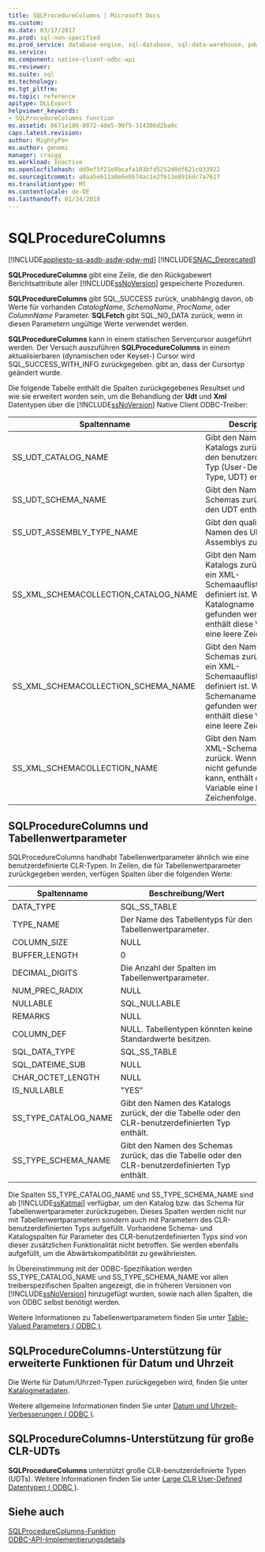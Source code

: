 ```yaml
---
title: SQLProcedureColumns | Microsoft Docs
ms.custom: 
ms.date: 03/17/2017
ms.prod: sql-non-specified
ms.prod_service: database-engine, sql-database, sql-data-warehouse, pdw
ms.service: 
ms.component: native-client-odbc-api
ms.reviewer: 
ms.suite: sql
ms.technology: 
ms.tgt_pltfrm: 
ms.topic: reference
apitype: DLLExport
helpviewer_keywords:
- SQLProcedureColumns function
ms.assetid: 6671e180-0072-4de5-90f5-314306d2ba9c
caps.latest.revision: 
author: MightyPen
ms.author: genemi
manager: craigg
ms.workload: Inactive
ms.openlocfilehash: dd9ef3f21e8bcafa103bfd5252d0df621c033922
ms.sourcegitcommit: a0aa5e611a0e6ebb74ac1e2f613e8916dc7a7617
ms.translationtype: MT
ms.contentlocale: de-DE
ms.lasthandoff: 01/24/2018
---
```

# <a name="sqlprocedurecolumns"></a>SQLProcedureColumns
[!INCLUDE[appliesto-ss-asdb-asdw-pdw-md](../../includes/appliesto-ss-asdb-asdw-pdw-md.md)]
[!INCLUDE[SNAC_Deprecated](../../includes/snac-deprecated.md)]

  **SQLProcedureColumns** gibt eine Zeile, die den Rückgabewert Berichtsattribute aller [!INCLUDE[ssNoVersion](../../includes/ssnoversion-md.md)] gespeicherte Prozeduren.  
  
 **SQLProcedureColumns** gibt SQL_SUCCESS zurück, unabhängig davon, ob Werte für vorhanden *CatalogName*, *SchemaName*, *ProcName*, oder  *ColumnName* Parameter. **SQLFetch** gibt SQL_NO_DATA zurück, wenn in diesen Parametern ungültige Werte verwendet werden.  
  
 **SQLProcedureColumns** kann in einem statischen Servercursor ausgeführt werden. Der Versuch auszuführen **SQLProcedureColumns** in einem aktualisierbaren (dynamischen oder Keyset-) Cursor wird SQL_SUCCESS_WITH_INFO zurückgegeben. gibt an, dass der Cursortyp geändert wurde.  
  
 Die folgende Tabelle enthält die Spalten zurückgegebenes Resultset und wie sie erweitert worden sein, um die Behandlung der **Udt** und **Xml** Datentypen über die [!INCLUDE[ssNoVersion](../../includes/ssnoversion-md.md)] Native Client ODBC-Treiber:  
  
|Spaltenname|Description|  
|-----------------|-----------------|  
|SS_UDT_CATALOG_NAME|Gibt den Namen des Katalogs zurück, der den benutzerdefinierten Typ (User-Defined Type, UDT) enthält.|  
|SS_UDT_SCHEMA_NAME|Gibt den Namen des Schemas zurück, das den UDT enthält.|  
|SS_UDT_ASSEMBLY_TYPE_NAME|Gibt den qualifizierten Namen des UDT-Assemblys zurück.|  
|SS_XML_SCHEMACOLLECTION_CATALOG_NAME|Gibt den Namen des Katalogs zurück, in dem ein XML-Schemaauflistungsname definiert ist. Wenn der Katalogname nicht gefunden werden kann, enthält diese Variable eine leere Zeichenfolge.|  
|SS_XML_SCHEMACOLLECTION_SCHEMA_NAME|Gibt den Namen des Schemas zurück, in dem ein XML-Schemaauflistungsname definiert ist. Wenn der Schemaname nicht gefunden werden kann, enthält diese Variable eine leere Zeichenfolge.|  
|SS_XML_SCHEMACOLLECTION_NAME|Gibt den Namen einer XML-Schemaauflistung zurück. Wenn der Name nicht gefunden werden kann, enthält diese Variable eine leere Zeichenfolge.|  
  
## <a name="sqlprocedurecolumns-and-table-valued-parameters"></a>SQLProcedureColumns und Tabellenwertparameter  
 SQLProcedureColumns handhabt Tabellenwertparameter ähnlich wie eine benutzerdefinierte CLR-Typen. In Zeilen, die für Tabellenwertparameter zurückgegeben werden, verfügen Spalten über die folgenden Werte:  
  
|Spaltenname|Beschreibung/Wert|  
|-----------------|------------------------|  
|DATA_TYPE|SQL_SS_TABLE|  
|TYPE_NAME|Der Name des Tabellentyps für den Tabellenwertparameter.|  
|COLUMN_SIZE|NULL|  
|BUFFER_LENGTH|0|  
|DECIMAL_DIGITS|Die Anzahl der Spalten im Tabellenwertparameter.|  
|NUM_PREC_RADIX|NULL|  
|NULLABLE|SQL_NULLABLE|  
|REMARKS|NULL|  
|COLUMN_DEF|NULL. Tabellentypen könnten keine Standardwerte besitzen.|  
|SQL_DATA_TYPE|SQL_SS_TABLE|  
|SQL_DATEIME_SUB|NULL|  
|CHAR_OCTET_LENGTH|NULL|  
|IS_NULLABLE|"YES"|  
|SS_TYPE_CATALOG_NAME|Gibt den Namen des Katalogs zurück, der die Tabelle oder den CLR-benutzerdefinierten Typ enthält.|  
|SS_TYPE_SCHEMA_NAME|Gibt den Namen des Schemas zurück, das die Tabelle oder den CLR-benutzerdefinierten Typ enthält.|  
  
 Die Spalten SS_TYPE_CATALOG_NAME und SS_TYPE_SCHEMA_NAME sind ab [!INCLUDE[ssKatmai](../../includes/sskatmai-md.md)] verfügbar, um den Katalog bzw. das Schema für Tabellenwertparameter zurückzugeben. Dieses Spalten werden nicht nur mit Tabellenwertparametern sondern auch mit Parametern des CLR-benutzerdefinierten Typs aufgefüllt. Vorhandene Schema- und Katalogspalten für Parameter des CLR-benutzerdefinierten Typs sind von dieser zusätzlichen Funktionalität nicht betroffen. Sie werden ebenfalls aufgefüllt, um die Abwärtskompatibilität zu gewährleisten.  
  
 In Übereinstimmung mit der ODBC-Spezifikation werden SS_TYPE_CATALOG_NAME und SS_TYPE_SCHEMA_NAME vor allen treiberspezifischen Spalten angezeigt, die in früheren Versionen von [!INCLUDE[ssNoVersion](../../includes/ssnoversion-md.md)] hinzugefügt wurden, sowie nach allen Spalten, die von ODBC selbst benötigt werden.  
  
 Weitere Informationen zu Tabellenwertparametern finden Sie unter [Table-Valued Parameters &#40; ODBC &#41;](../../relational-databases/native-client-odbc-table-valued-parameters/table-valued-parameters-odbc.md).  
  
## <a name="sqlprocedurecolumns-support-for-enhanced-date-and-time-features"></a>SQLProcedureColumns-Unterstützung für erweiterte Funktionen für Datum und Uhrzeit  
 Die Werte für Datum/Uhrzeit-Typen zurückgegeben wird, finden Sie unter [Katalogmetadaten](../../relational-databases/native-client-odbc-date-time/metadata-catalog.md).  
  
 Weitere allgemeine Informationen finden Sie unter [Datum und Uhrzeit-Verbesserungen &#40; ODBC &#41;](../../relational-databases/native-client-odbc-date-time/date-and-time-improvements-odbc.md).  
  
## <a name="sqlprocedurecolumns-support-for-large-clr-udts"></a>SQLProcedureColumns-Unterstützung für große CLR-UDTs  
 **SQLProcedureColumns** unterstützt große CLR-benutzerdefinierte Typen (UDTs). Weitere Informationen finden Sie unter [Large CLR User-Defined Datentypen &#40; ODBC &#41;](../../relational-databases/native-client/odbc/large-clr-user-defined-types-odbc.md).  
  
## <a name="see-also"></a>Siehe auch  
 [SQLProcedureColumns-Funktion](http://go.microsoft.com/fwlink/?LinkId=59363)   
 [ODBC-API-Implementierungsdetails](../../relational-databases/native-client-odbc-api/odbc-api-implementation-details.md)  
  
  
